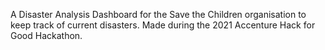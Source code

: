 A Disaster Analysis Dashboard for the Save the Children organisation to keep track of current disasters. Made during the 2021 Accenture Hack for Good Hackathon.